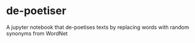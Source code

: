 # de-poetiser
A jupyter notebook that de-poetises texts by replacing words with random synonyms from WordNet
